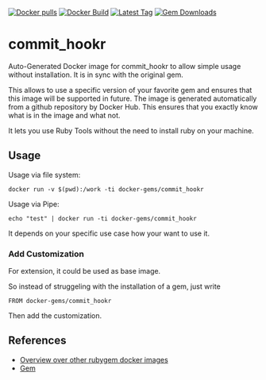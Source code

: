 [![Docker pulls](https://img.shields.io/docker/pulls/rubygem/commit_hookr.svg)](https://hub.docker.com/r/rubygem/commit_hookr/)
[![Docker Build](https://img.shields.io/docker/automated/rubygem/commit_hookr.svg)](https://hub.docker.com/r/rubygem/commit_hookr/)
[![Latest Tag](https://img.shields.io/github/tag/docker-rubygem/commit_hookr.svg)](https://hub.docker.com/r/rubygem/commit_hookr/)
[![Gem Downloads](https://img.shields.io/gem/dt/commit_hookr.svg)](https://rubygems.org/gems/commit_hookr/)
# commit_hookr

Auto-Generated Docker image for commit_hookr to allow simple usage without installation.
It is in sync with the original gem.

This allows to use a specific version of your favorite gem and ensures that this image will be supported in future.
The image is generated automatically from a github repository by Docker Hub.
This ensures that you exactly know what is in the image and what not.

It lets you use Ruby Tools without the need to install ruby on your machine.

## Usage

Usage via file system:

`docker run -v $(pwd):/work -ti docker-gems/commit_hookr`

Usage via Pipe:

`echo "test" | docker run -ti docker-gems/commit_hookr`

It depends on your specific use case how your want to use it.

### Add Customization

For extension, it could be used as base image.

So instead of struggeling with the installation of a gem, just write

`FROM docker-gems/commit_hookr`

Then add the customization.

## References

 - [Overview over other rubygem docker images](https://github.com/thinkbot/docker-rubygem)
 - [Gem](https://rubygems.org/gems/commit_hookr/)
